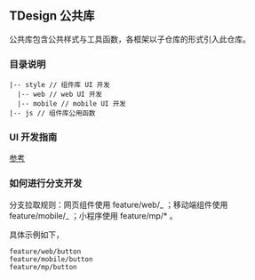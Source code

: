 ## TDesign 公共库

公共库包含公共样式与工具函数，各框架以子仓库的形式引入此仓库。

### 目录说明

```
|-- style // 组件库 UI 开发
  |-- web // web UI 开发
  |-- mobile // mobile UI 开发
|-- js // 组件库公用函数
```

### UI 开发指南

[参考](./style/web/README.md)

### 如何进行分支开发

分支拉取规则：网页组件使用 feature/web/_ ；移动端组件使用 feature/mobile/_ ；小程序使用 feature/mp/\* 。

具体示例如下，

```
feature/web/button
feature/mobile/button
feature/mp/button
```
